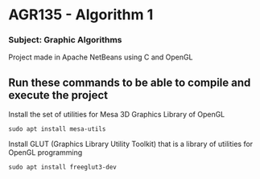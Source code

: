 # AGR135 - Algorithm 1

### Subject: Graphic Algorithms
Project made in Apache NetBeans using C and OpenGL

## Run these commands to be able to compile and execute the project

Install the set of utilities for Mesa 3D Graphics Library of OpenGL
```
sudo apt install mesa-utils
```

Install GLUT (Graphics Library Utility Toolkit) that is a library of utilities for OpenGL programming
```
sudo apt install freeglut3-dev
```
